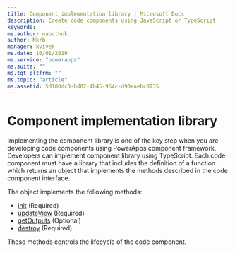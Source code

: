 ```yaml
---
title: Component implementation library | Microsoft Docs
description: Create code components using JavaScript or TypeScript
keywords:
ms.author: nabuthuk
author: Nkrb
manager: kvivek
ms.date: 10/01/2019
ms.service: "powerapps"
ms.suite: ""
ms.tgt_pltfrm: ""
ms.topic: "article"
ms.assetid: 5d100dc3-bd82-4b45-964c-d90eaebc0735
---
```


# Component implementation library

Implementing the component library is one of the key step when you are developing code components using PowerApps component framework. Developers can implement component library using TypeScript. Each code component must have a library that includes the definition of a function which returns an object that implements the methods described in the code component interface. 

The object implements the following methods:

- [init](reference/control/init.md) (Required)
- [updateView](reference/control/updateview.md) (Required)
- [getOutputs](reference/control/getoutputs.md) (Optional)
- [destroy](reference/control/destroy.md) (Required)

These methods controls the lifecycle of the code component.

